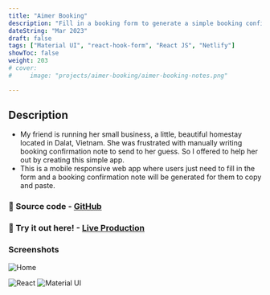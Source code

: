 ```yaml
---
title: "Aimer Booking"
description: "Fill in a booking form to generate a simple booking confirmation notes"
dateString: "Mar 2023"
draft: false
tags: ["Material UI", "react-hook-form", "React JS", "Netlify"]
showToc: false
weight: 203
# cover:
#     image: "projects/aimer-booking/aimer-booking-notes.png"

--- 
```

## Description

- My friend is running her small business, a little, beautiful homestay located in Dalat, Vietnam. She was frustrated with manually writing booking confirmation note to send to her guess. So I offered to help her out by creating this simple app.
- This is a mobile responsive web app where users just need to fill in the form and a booking confirmation note will be generated for them to copy and paste.


### 🔗 Source code - [GitHub](https://github.com/vivo1310/aimer-form)
### 🔗 Try it out here! - [Live Production](https://aimerbooking.netlify.app/)

### Screenshots
![Home](/projects/aimer-booking/aimer-booking-notes.png)


![React](https://img.shields.io/badge/React-20232A?style=for-the-badge&logo=react&logoColor=61DAFB) 
![Material UI](https://img.shields.io/badge/Material--UI-0081CB?style=for-the-badge&logo=material-ui&logoColor=white) 


